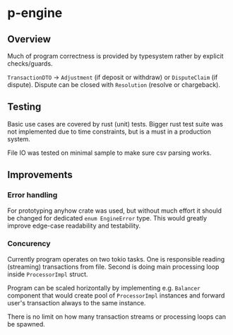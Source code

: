 # p-engine


## Overview
Much of program correctness is provided by typesystem rather by explicit checks/guards.

`TransactionDTO` -> `Adjustment` (if deposit or withdraw) or `DisputeClaim` (if dispute). Dispute can be closed with `Resolution` (resolve or chargeback).


## Testing
Basic use cases are covered by rust (unit) tests. Bigger rust test suite was not implemented due to time constraints, but is a must in a production system.

File IO was tested on minimal sample to make sure csv parsing works.


## Improvements

### Error handling
For prototyping anyhow crate was used, but without much effort it should be changed for dedicated `enum EngineError` type. This would greatly improve edge-case readability and testability.

### Concurency
Currently program operates on two tokio tasks. One is responsible reading (streaming) transactions from file. Second is doing main processing loop inside `ProcessorImpl` struct. 

Program can be scaled horizontally by implementing e.g. `Balancer` component that would create pool of `ProcessorImpl` instances and forward user's transaction always to the same instance.

There is no limit on how many transaction streams or processing loops can be spawned.
